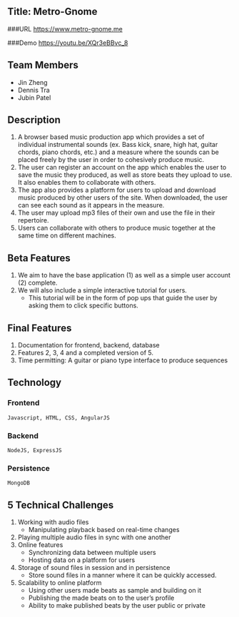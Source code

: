 ## Title: Metro-Gnome

###URL
https://www.metro-gnome.me

###Demo
https://youtu.be/XQr3eBBvc_8

## Team Members
- Jin Zheng
- Dennis Tra
- Jubin Patel

## Description
1. A browser based music production app which provides a set of individual instrumental sounds (ex. Bass kick, snare, high hat, guitar chords, piano chords, etc.) and a measure where the sounds can be placed freely by the user in order to cohesively produce music.
2. The user can register an account on the app which enables the user to save the music they produced, as well as store beats they upload to use. It also enables them to collaborate with others.
3. The app also provides a platform for users to upload and download music produced by other users of the site. When downloaded, the user can see each sound as it appears in the measure.
4. The user may upload mp3 files of their own and use the file in their repertoire.
5. Users can collaborate with others to produce music together at the same time on different machines.

## Beta Features
1. We aim to have the base application (1) as well as a simple user account (2) complete.
2. We will also include a simple interactive tutorial for users.
   - This tutorial will be in the form of pop ups that guide the user by asking them to click specific buttons.

## Final Features
1.  Documentation for frontend, backend, database
2.  Features 2, 3, 4 and a completed version of 5.
3.  Time permitting: A guitar or piano type interface to produce sequences

## Technology
### Frontend
`Javascript, HTML, CSS, AngularJS`
### Backend
`NodeJS, ExpressJS`
### Persistence
`MongoDB`

## 5 Technical Challenges
1. Working with audio files
   - Manipulating playback based on real-time changes
2. Playing multiple audio files in sync with one another
3. Online features
   - Synchronizing data between multiple users
   - Hosting data on a platform for users
4. Storage of sound files in session and in persistence
   - Store sound files in a manner where it can be quickly accessed. 
5. Scalability to online platform
   - Using other users made beats as sample and building on it
   - Publishing the made beats on to the user’s profile
   - Ability to make published beats by the user public or private


